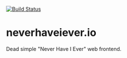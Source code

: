 [![Build Status](https://travis-ci.com/neverhaveiever-io/web.svg?branch=master)](https://travis-ci.com/neverhaveiever-io/web)

# neverhaveiever.io

Dead simple "Never Have I Ever" web frontend.
